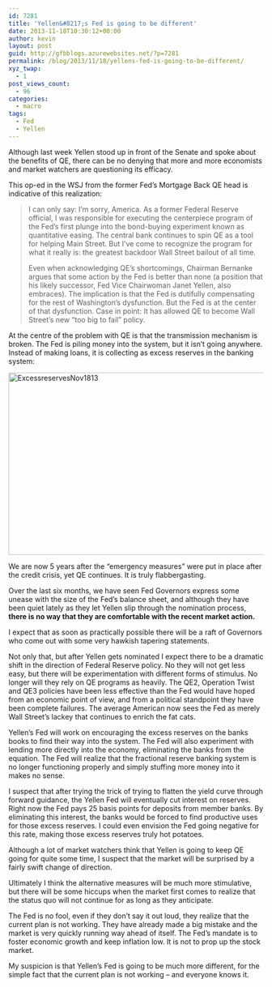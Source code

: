 ```yaml
---
id: 7281
title: 'Yellen&#8217;s Fed is going to be different'
date: 2013-11-18T10:30:12+00:00
author: kevin
layout: post
guid: http://gfbblogs.azurewebsites.net/?p=7281
permalink: /blog/2013/11/18/yellens-fed-is-going-to-be-different/
xyz_twap:
  - 1
post_views_count:
  - 96
categories:
  - macro
tags:
  - Fed
  - Yellen
---
```

Although last week Yellen stood up in front of the Senate and spoke about the benefits of QE, there can be no denying that more and more economists and market watchers are questioning its efficacy. 

This op-ed in the WSJ from the former Fed&#8217;s Mortgage Back QE head is indicative of this realization:

> I can only say: I&#8217;m sorry, America. As a former Federal Reserve official, I was responsible for executing the centerpiece program of the Fed&#8217;s first plunge into the bond-buying experiment known as quantitative easing. The central bank continues to spin QE as a tool for helping Main Street. But I&#8217;ve come to recognize the program for what it really is: the greatest backdoor Wall Street bailout of all time.
> 
> Even when acknowledging QE&#8217;s shortcomings, Chairman Bernanke argues that some action by the Fed is better than none (a position that his likely successor, Fed Vice Chairwoman Janet Yellen, also embraces). The implication is that the Fed is dutifully compensating for the rest of Washington&#8217;s dysfunction. But the Fed is at the center of that dysfunction. Case in point: It has allowed QE to become Wall Street&#8217;s new &#8220;too big to fail&#8221; policy.

At the centre of the problem with QE is that the transmission mechanism is broken. The Fed is piling money into the system, but it isn&#8217;t going anywhere. Instead of making loans, it is collecting as excess reserves in the banking system:

<img style="display:block; margin-left:auto; margin-right:auto;" src="http://themacrotourist.com/blogs/2013/11/excessreservesNov1813.png" alt="ExcessreservesNov1813" title="excessreservesNov1813.png" border="0" width="600" height="360" />

We are now 5 years after the &#8220;emergency measures&#8221; were put in place after the credit crisis, yet QE continues. It is truly flabbergasting. 

Over the last six months, we have seen Fed Governors express some unease with the size of the Fed&#8217;s balance sheet, and although they have been quiet lately as they let Yellen slip through the nomination process, **there is no way that they are comfortable with the recent market action.**

I expect that as soon as practically possible there will be a raft of Governors who come out with some very hawkish tapering statements.

Not only that, but after Yellen gets nominated I expect there to be a dramatic shift in the direction of Federal Reserve policy. No they will not get less easy, but there will be experimentation with different forms of stimulus. No longer will they rely on QE programs as heavily. The QE2, Operation Twist and QE3 policies have been less effective than the Fed would have hoped from an economic point of view, and from a political standpoint they have been complete failures. The average American now sees the Fed as merely Wall Street&#8217;s lackey that continues to enrich the fat cats. 

Yellen&#8217;s Fed will work on encouraging the excess reserves on the banks books to find their way into the system. The Fed will also experiment with lending more directly into the economy, eliminating the banks from the equation. The Fed will realize that the fractional reserve banking system is no longer functioning properly and simply stuffing more money into it makes no sense.

I suspect that after trying the trick of trying to flatten the yield curve through forward guidance, the Yellen Fed will eventually cut interest on reserves. Right now the Fed pays 25 basis points for deposits from member banks. By eliminating this interest, the banks would be forced to find productive uses for those excess reserves. I could even envision the Fed going negative for this rate, making those excess reserves truly hot potatoes.

Although a lot of market watchers think that Yellen is going to keep QE going for quite some time, I suspect that the market will be surprised by a fairly swift change of direction. 

Ultimately I think the alternative measures will be much more stimulative, but there will be some hiccups when the market first comes to realize that the status quo will not continue for as long as they anticipate. 

The Fed is no fool, even if they don&#8217;t say it out loud, they realize that the current plan is not working. They have already made a big mistake and the market is very quickly running way ahead of itself. The Fed&#8217;s mandate is to foster economic growth and keep inflation low. It is not to prop up the stock market.

My suspicion is that Yellen&#8217;s Fed is going to be much more different, for the simple fact that the current plan is not working &#8211; and everyone knows it.